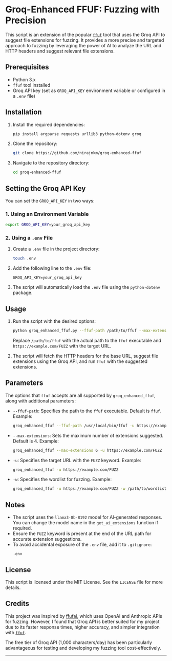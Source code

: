 # Groq-Enhanced FFUF: Fuzzing with Precision

This script is an extension of the popular [`ffuf`](https://github.com/ffuf/ffuf) tool that uses the Groq API to suggest file extensions for fuzzing. It provides a more precise and targeted approach to fuzzing by leveraging the power of AI to analyze the URL and HTTP headers and suggest relevant file extensions.

## Prerequisites

- Python 3.x
- `ffuf` tool installed
- Groq API key (set as `GROQ_API_KEY` environment variable or configured in a `.env` file)

## Installation

1. Install the required dependencies:
   ```bash
   pip install argparse requests urllib3 python-dotenv groq
   ```

2. Clone the repository:
   ```bash
   git clone https://github.com/nirajnkm/groq-enhanced-ffuf
   ```

3. Navigate to the repository directory:
   ```bash
   cd groq-enhanced-ffuf
   ```

## Setting the Groq API Key

You can set the `GROQ_API_KEY` in two ways:

### 1. Using an Environment Variable
   ```bash
   export GROQ_API_KEY=your_groq_api_key
   ```

### 2. Using a `.env` File

   1. Create a `.env` file in the project directory:
      ```bash
      touch .env
      ```

   2. Add the following line to the `.env` file:
      ```plaintext
      GROQ_API_KEY=your_groq_api_key
      ```

   3. The script will automatically load the `.env` file using the `python-dotenv` package.

## Usage

1. Run the script with the desired options:
   ```bash
   python groq_enhanced_ffuf.py --ffuf-path /path/to/ffuf --max-extensions 4 -u https://example.com/FUZZ
   ```

   Replace `/path/to/ffuf` with the actual path to the `ffuf` executable and `https://example.com/FUZZ` with the target URL.

2. The script will fetch the HTTP headers for the base URL, suggest file extensions using the Groq API, and run `ffuf` with the suggested extensions.

## Parameters

The options that `ffuf` accepts are all supported by `groq_enhanced_ffuf`, along with additional parameters:

- `--ffuf-path`: Specifies the path to the `ffuf` executable. Default is `ffuf`.
   Example:
   ```bash
   groq_enhanced_ffuf --ffuf-path /usr/local/bin/ffuf -u https://example.com/FUZZ
   ```

- `--max-extensions`: Sets the maximum number of extensions suggested. Default is 4.
   Example:
   ```bash
   groq_enhanced_ffuf --max-extensions 6 -u https://example.com/FUZZ
   ```

- `-u`: Specifies the target URL with the `FUZZ` keyword.
   Example:
   ```bash
   groq_enhanced_ffuf -u https://example.com/FUZZ
   ```

- `-w`: Specifies the wordlist for fuzzing.
   Example:
   ```bash
   groq_enhanced_ffuf -u https://example.com/FUZZ -w /path/to/wordlist.txt
   ```

## Notes

- The script uses the `llama3-8b-8192` model for AI-generated responses. You can change the model name in the `get_ai_extensions` function if required.
- Ensure the `FUZZ` keyword is present at the end of the URL path for accurate extension suggestions.
- To avoid accidental exposure of the `.env` file, add it to `.gitignore`:
   ```plaintext
   .env
   ```

## License

This script is licensed under the MIT License. See the `LICENSE` file for more details.

## Credits

This project was inspired by [ffufai](https://github.com/jthack/ffufai), which uses OpenAI and Anthropic APIs for fuzzing. However, I found that Groq API is better suited for my project due to its faster response times, higher accuracy, and simpler integration with [`ffuf`](https://github.com/ffuf/ffuf). 

The free tier of Groq API (1,000 characters/day) has been particularly advantageous for testing and developing my fuzzing tool cost-effectively.

--- 